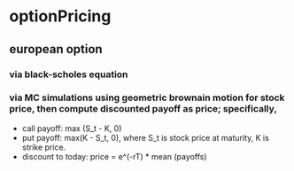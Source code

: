 # optionPricing

## european option
### via black-scholes equation
### via MC simulations using geometric brownain motion for stock price, then compute discounted payoff as price; specifically,
- call payoff: max (S_t - K, 0)
- put payoff: max(K - S_t, 0), where S_t is stock price at maturity, K is strike price.
- discount to today: price = e^(-rT) * mean (payoffs)
